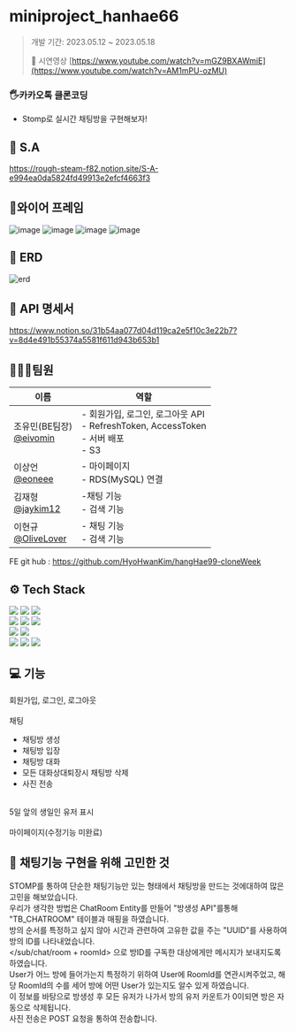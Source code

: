 
# miniproject_hanhae66

>개발 기간: 2023.05.12 ~ 2023.05.18</p>🎥 시연영상 [https://www.youtube.com/watch?v=mGZ9BXAWmiE](https://www.youtube.com/watch?v=AM1mPU-ozMU)

### 🖐카카오톡 클론코딩
  - Stomp로 실시간 채팅방을 구현해보자!

## 📃 S.A
https://rough-steam-f82.notion.site/S-A-e994ea0da5824fd49913e2efcf4663f3

## 📜와이어 프레임
![image](https://github.com/OliveLover/CloneProject15/assets/118647313/3502ba3e-640b-480d-bb2e-59ba1463a587)
![image](https://github.com/OliveLover/CloneProject15/assets/118647313/07d2ef01-a6cd-4917-b4a1-19d52f8c96a1)
![image](https://github.com/OliveLover/CloneProject15/assets/118647313/417eaac7-7525-4674-b5fb-1a164ae1bf45)
![image](https://github.com/OliveLover/CloneProject15/assets/118647313/0a84ba4a-01d3-4a18-91d4-2b3676f68dc3)


## 📰 ERD
![erd](https://github.com/OliveLover/CloneProject15/assets/118647313/98c1b106-6bf5-458b-bf32-84c11b0e5431)



## 📖 API 명세서
https://www.notion.so/31b54aa077d04d119ca2e5f10c3e22b7?v=8d4e491b55374a5581f611d943b653b1

## 👨‍👩‍👧팀원
|이름|역할|
|------|---|
|조유민(BE팀장)</br>[@eivomin](https://github.com/eivomin)|- 회원가입, 로그인, 로그아웃 API</br>- RefreshToken, AccessToken</br>- 서버 배포</br>- S3|
|이상언</br>[@eoneee](https://github.com/eoneee)|- 마이페이지</br>- RDS(MySQL) 연결 </br>|
|김재형</br>[@jaykim12](https://github.com/jaykim12)|-채팅 기능</br>- 검색 기능|
|이현규</br>[@OliveLover](https://github.com/OliveLover)|- 채팅 기능</br>- 검색 기능|

FE git hub : https://github.com/HyoHwanKim/hangHae99-cloneWeek

## ⚙️ Tech Stack
<img src="https://img.shields.io/badge/java-007396?style=for-the-badge&logo=java&logoColor=white"> <img src="https://img.shields.io/badge/spring-6DB33F?style=for-the-badge&logo=spring&logoColor=white"> <img src="https://img.shields.io/badge/springboot-6DB33F?style=for-the-badge&logo=springboot&logoColor=white"> <br>
<img src="https://img.shields.io/badge/react-61DAFB?style=for-the-badge&logo=react&logoColor=black"> <img src="https://img.shields.io/badge/html5-E34F26?style=for-the-badge&logo=html5&logoColor=white"> <img src="https://img.shields.io/badge/css-1572B6?style=for-the-badge&logo=css3&logoColor=white"> <br>
<img src="https://img.shields.io/badge/mysql-4479A1?style=for-the-badge&logo=mysql&logoColor=white"> <img src="https://img.shields.io/badge/amazonaws-232F3E?style=for-the-badge&logo=amazonaws&logoColor=white"> <br>
<img src="https://img.shields.io/badge/git-F05032?style=for-the-badge&logo=git&logoColor=white"> <img src="https://img.shields.io/badge/github-181717?style=for-the-badge&logo=github&logoColor=white"> <img src="https://img.shields.io/badge/gradle-02303A?style=for-the-badge&logo=gradle&logoColor=white">

## 💻 기능
회원가입, 로그인, 로그아웃</br>
</br>
채팅</br>
- 채팅방 생성
- 채팅방 입장
- 채팅방 대화
- 모든 대화상대퇴장시 채팅방 삭제
- 사진 전송</br>
</br>
5일 앞의 생일인 유저 표시</br>
</br>
마이페이지(수정기능 미완료)</br>


## 🚩 채팅기능 구현을 위해 고민한 것

STOMP를 통하여 단순한 채팅기능만 있는 형태에서 채팅방을 만드는 것에대하여 많은 고민을 해보았습니다.</br>
우리가 생각한 방법은 ChatRoom Entity를 만들어 "방생성 API"를통해 "TB_CHATROOM" 테이블과 매핑을 하였습니다.</br>
방의 순서를 특정하고 싶지 않아 시간과 관련하여 고유한 값을 주는 "UUID"를 사용하여 방의 ID를 나타내었습니다.</br>
</sub/chat/room + roomId> 으로 방ID를 구독한 대상에게만 메시지가 보내지도록 하였습니다.</br>
User가 어느 방에 들어가는지 특정하기 위하여 User에 RoomId를 연관시켜주었고, 해당 RoomId의 수를 세어
방에 어떤 User가 있는지도 알수 있게 하였습니다.</br>
이 정보를 바탕으로 방생성 후 모든 유저가 나가서 방의 유저 카운트가 0이되면 방은 자동으로 삭제됩니다.</br>
사진 전송은 POST 요청을 통하여 전송합니다.
